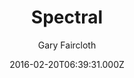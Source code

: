 ---
title: Spectral
github: https://github.com/arkadianriver/spectral
demo: https://arkadianriver.github.io/spectral/
author: Gary Faircloth
ssg:
  - Jekyll
cms:
  - No Cms
date: 2016-02-20T06:39:31.000Z
description: >-
  A jekyll theme for the spectral template by html5up.net (@ajlkn). Demo:
  https://arkadianriver.github.io/spectral. How to jekyll:
  https://jekyllrb.com/docs/home/. If you intend to use this theme as a blog
  site with more than a few pages, have a look at my fork at
  https://github.com/arkadianriver/arkadianriver.com
stale: true
---